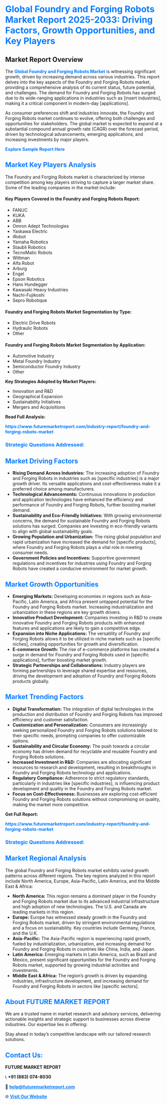 <h1 style="color: #007BFF;">Global Foundry and Forging Robots Market Report 2025-2033: Driving Factors, Growth Opportunities, and Key Players</h1>

<section id="overview">
<h2>Market Report Overview</h2>
<p>The <a href="https://www.futuremarketreport.com/industry-report/foundry-and-forging-robots-market" style="color: #007BFF; text-decoration: none;"><strong>Global Foundry and Forging Robots Market</strong></a> is witnessing significant growth, driven by increasing demand across various industries. This report delves into the key aspects of the Foundry and Forging Robots market, providing a comprehensive analysis of its current status, future potential, and challenges. The demand for Foundry and Forging Robots has surged due to its wide-ranging applications in industries such as [insert industries], making it a critical component in modern-day [applications].</p>
<p>As consumer preferences shift and industries innovate, the Foundry and Forging Robots market continues to evolve, offering both challenges and opportunities for stakeholders. The global market is expected to expand at a substantial compound annual growth rate (CAGR) over the forecast period, driven by technological advancements, emerging applications, and increasing investments by major players.</p>
</section>

<section id="overview">
<p><a href="https://www.futuremarketreport.com/request-sample/reportId=51563" style="color: #007BFF; text-decoration: none;"><strong>Explore Sample Report Here</strong></a></p>
</section>

<section id="key-players">
<h2 style="color: #007BFF;">Market Key Players Analysis</h2>
<p>The Foundry and Forging Robots market is characterized by intense competition among key players striving to capture a larger market share. Some of the leading companies in the market include:</p>
<h4>Key Players Covered in the Foundry and Forging Robots Report:</h4>
<ul><li>FANUC</li><li>KUKA</li><li>ABB</li><li>Omron Adept Technologies</li><li>Yaskawa Electric</li><li>iRobot</li><li>Yamaha Robotics</li><li>Staubli Robotics</li><li>TecnoMatic Robots</li><li>Wittman</li><li>Alfa Robot</li><li>Arburg</li><li>Engel</li><li>Epson Robotics</li><li>Hans Hundegger</li><li>Kawasaki Heavy Industries</li><li>Nachi-Fujikoshi</li><li>Sepro Robotique</li></ul>
<h4>Foundry and Forging Robots Market Segmentation by Type:</h4>
<ul><li>Electric Drive Robots</li><li>Hydraulic Robots</li><li>Other</li></ul>

<h4>Foundry and Forging Robots Market Segmentation by Application:</h4>
<ul><li>Automotive Industry</li><li>Metal Foundry Industry</li><li>Semiconductor Foundry Industry</li><li>Other</li></ul>
<p><strong>Key Strategies Adopted by Market Players:</strong></p>
<ul>
<li>Innovation and R&D</li>
<li>Geographical Expansion</li>
<li>Sustainability Initiatives</li>
<li>Mergers and Acquisitions</li>
</ul>
</section>

<section>
<p><strong>Read Full Analysis: </strong></p><a href="https://www.futuremarketreport.com/industry-report/foundry-and-forging-robots-market" style="color: #007BFF; text-decoration: none;"><strong>https://www.futuremarketreport.com/industry-report/foundry-and-forging-robots-market</strong></a>
<h3 style="color: #007BFF;">Strategic Questions Addressed:</h3>
</section>

<section id="driving-factors">
<h2 style="color: #007BFF;">Market Driving Factors</h2>
<ul>
<li><strong>Rising Demand Across Industries:</strong> The increasing adoption of Foundry and Forging Robots in industries such as [specific industries] is a major growth driver. Its versatile applications and cost-effectiveness make it a preferred choice among manufacturers.</li>
<li><strong>Technological Advancements:</strong> Continuous innovations in production and application technologies have enhanced the efficiency and performance of Foundry and Forging Robots, further boosting market demand.</li>
<li><strong>Sustainability and Eco-Friendly Initiatives:</strong> With growing environmental concerns, the demand for sustainable Foundry and Forging Robots solutions has surged. Companies are investing in eco-friendly variants to align with global sustainability goals.</li>
<li><strong>Growing Population and Urbanization:</strong> The rising global population and rapid urbanization have increased the demand for [specific products], where Foundry and Forging Robots plays a vital role in meeting consumer needs.</li>
<li><strong>Government Policies and Incentives:</strong> Supportive government regulations and incentives for industries using Foundry and Forging Robots have created a conducive environment for market growth.</li>
</ul>
</section>

<section id="growth-opportunities">
<h2 style="color: #007BFF;">Market Growth Opportunities</h2>
<ul>
<li><strong>Emerging Markets:</strong> Developing economies in regions such as Asia-Pacific, Latin America, and Africa present untapped potential for the Foundry and Forging Robots market. Increasing industrialization and urbanization in these regions are key growth drivers.</li>
<li><strong>Innovative Product Development:</strong> Companies investing in R&D to create innovative Foundry and Forging Robots products with enhanced features and applications are likely to gain a competitive edge.</li>
<li><strong>Expansion into Niche Applications:</strong> The versatility of Foundry and Forging Robots allows it to be utilized in niche markets such as [specific niches], creating opportunities for growth and diversification.</li>
<li><strong>E-commerce Growth:</strong> The rise of e-commerce platforms has created a surge in demand for Foundry and Forging Robots used in [specific applications], further boosting market growth.</li>
<li><strong>Strategic Partnerships and Collaborations:</strong> Industry players are forming partnerships to leverage shared expertise and resources, driving the development and adoption of Foundry and Forging Robots products globally.</li>
</ul>
</section>

<section id="trending-factors">
<h2 style="color: #007BFF;">Market Trending Factors</h2>
<ul>
<li><strong>Digital Transformation:</strong> The integration of digital technologies in the production and distribution of Foundry and Forging Robots has improved efficiency and customer satisfaction.</li>
<li><strong>Customization and Personalization:</strong> Consumers are increasingly seeking personalized Foundry and Forging Robots solutions tailored to their specific needs, prompting companies to offer customizable options.</li>
<li><strong>Sustainability and Circular Economy:</strong> The push towards a circular economy has driven demand for recyclable and reusable Foundry and Forging Robots solutions.</li>
<li><strong>Increased Investment in R&D:</strong> Companies are allocating significant resources to research and development, resulting in breakthroughs in Foundry and Forging Robots technology and applications.</li>
<li><strong>Regulatory Compliance:</strong> Adherence to strict regulatory standards, particularly in industries like [specific industries], is influencing product development and quality in the Foundry and Forging Robots market.</li>
<li><strong>Focus on Cost-Effectiveness:</strong> Businesses are exploring cost-efficient Foundry and Forging Robots solutions without compromising on quality, making the market more competitive.</li>
</ul>
</section>

<section>
<p><strong>Get Full Report: </strong></p><a href="https://www.futuremarketreport.com/industry-report/foundry-and-forging-robots-market" style="color: #007BFF; text-decoration: none;"><strong>https://www.futuremarketreport.com/industry-report/foundry-and-forging-robots-market</strong></a>
<h3 style="color: #007BFF;">Strategic Questions Addressed:</h3>
</section>


<section id="regional-analysis">
<h2 style="color: #007BFF;">Market Regional Analysis</h2>
<p>The global Foundry and Forging Robots market exhibits varied growth patterns across different regions. The key regions analyzed in this report include North America, Europe, Asia-Pacific, Latin America, and the Middle East & Africa:</p>
<ul>
<li><strong>North America:</strong> This region remains a dominant player in the Foundry and Forging Robots market due to its advanced industrial infrastructure and high adoption of new technologies. The U.S. and Canada are leading markets in this region.</li>
<li><strong>Europe:</strong> Europe has witnessed steady growth in the Foundry and Forging Robots market, driven by stringent environmental regulations and a focus on sustainability. Key countries include Germany, France, and the U.K.</li>
<li><strong>Asia-Pacific:</strong> The Asia-Pacific region is experiencing rapid growth, fueled by industrialization, urbanization, and increasing demand for Foundry and Forging Robots in countries like China, India, and Japan.</li>
<li><strong>Latin America:</strong> Emerging markets in Latin America, such as Brazil and Mexico, present significant opportunities for the Foundry and Forging Robots market, supported by growing industrial activities and investments.</li>
<li><strong>Middle East & Africa:</strong> The region’s growth is driven by expanding industries, infrastructure development, and increasing demand for Foundry and Forging Robots in sectors like [specific sectors].</li>
</ul>
</section>

<footer>
<h2 style="color: #007BFF;">About FUTURE MARKET REPORT</h2>
<p>We are a trusted name in market research and advisory services, delivering actionable insights and strategic support to businesses across diverse industries. Our expertise lies in offering:</p>

<p>Stay ahead in today’s competitive landscape with our tailored research solutions.</p>

<h2 style="color: #007BFF;">Contact Us:</h2>
<p><strong>FUTURE MARKET REPORT</strong></p>
<p>📞 <strong>+91 (883) 074-8030</strong></p>
<p>📧 <strong><a href="mailto:help@futuremarketreport.com" style="color: #007BFF;">help@futuremarketreport.com</a></strong></p>
<p>🌐 <strong><a href="https://www.futuremarketreport.com/" style="color: #007BFF;">Visit Our Website</a></strong></p>
</footer>